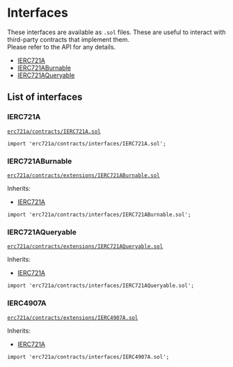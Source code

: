 # Interfaces

These interfaces are available as `.sol` files. These are useful to interact with third-party contracts that implement them.  
Please refer to the API for any details.

- [IERC721A](erc721a.md)
- [IERC721ABurnable](erc721a-burnable.md)
- [IERC721AQueryable](erc721a-queryable.md)

## List of interfaces

### IERC721A

[`erc721a/contracts/IERC721A.sol`](https://github.com/chiru-labs/ERC721A/blob/main/contracts/IERC721A.sol)

```solidity
import 'erc721a/contracts/interfaces/IERC721A.sol';

```

### IERC721ABurnable

[`erc721a/contracts/extensions/IERC721ABurnable.sol`](https://github.com/chiru-labs/ERC721A/blob/main/contracts/extensions/IERC721ABurnable.sol)

Inherits:

- [IERC721A](#ierc721a)

```solidity
import 'erc721a/contracts/interfaces/IERC721ABurnable.sol';

```

### IERC721AQueryable

[`erc721a/contracts/extensions/IERC721AQueryable.sol`](https://github.com/chiru-labs/ERC721A/blob/main/contracts/extensions/IERC721AQueryable.sol)

Inherits:

- [IERC721A](#ierc721a)

```solidity
import 'erc721a/contracts/interfaces/IERC721AQueryable.sol';

```

### IERC4907A

[`erc721a/contracts/extensions/IERC4907A.sol`](https://github.com/chiru-labs/ERC721A/blob/main/contracts/extensions/IERC4907A.sol)

Inherits:

- [IERC721A](#ierc721a)

```solidity
import 'erc721a/contracts/interfaces/IERC4907A.sol';

```
